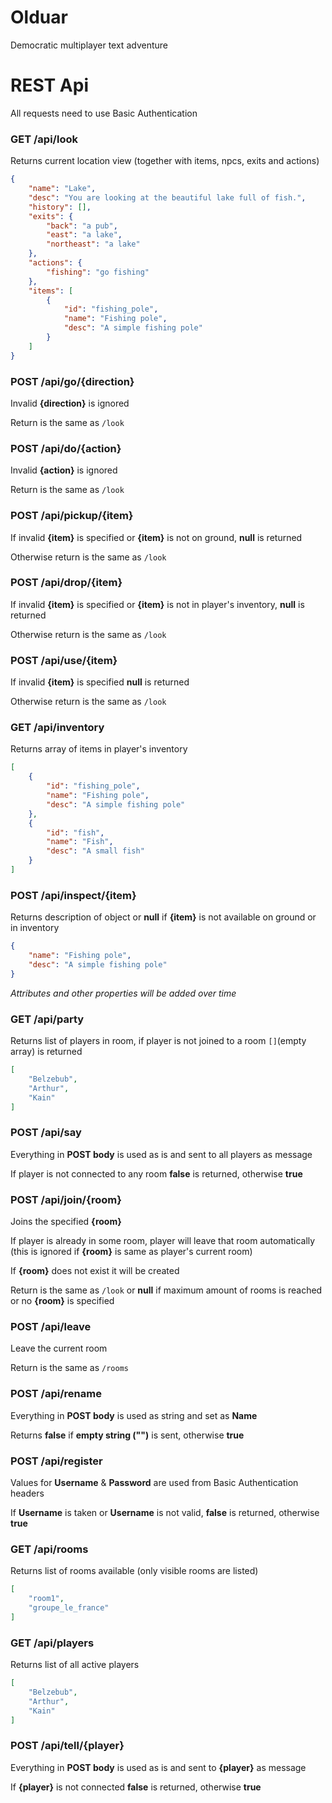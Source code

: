 Olduar
======

Democratic multiplayer text adventure

REST Api
========

All requests need to use Basic Authentication

### GET /api/look
Returns current location view (together with items, npcs, exits and actions)
```json
{
    "name": "Lake",
    "desc": "You are looking at the beautiful lake full of fish.",
    "history": [],
    "exits": {
        "back": "a pub",
        "east": "a lake",
        "northeast": "a lake"
    },
    "actions": {
        "fishing": "go fishing"
    },
    "items": [
        {
            "id": "fishing_pole",
            "name": "Fishing pole",
            "desc": "A simple fishing pole"
        }
    ]
}
```

### POST /api/go/{direction}
Invalid __{direction}__ is ignored

Return is the same as `/look`

### POST /api/do/{action}
Invalid __{action}__ is ignored

Return is the same as `/look`

### POST /api/pickup/{item}
If invalid __{item}__ is specified or __{item}__ is not on ground, __null__ is returned

Otherwise return is the same as `/look`

### POST /api/drop/{item}
If invalid __{item}__ is specified or __{item}__ is not in player's inventory, __null__ is returned

Otherwise return is the same as `/look`

### POST /api/use/{item}
If invalid __{item}__ is specified __null__ is returned

Otherwise return is the same as `/look`

### GET /api/inventory
Returns array of items in player's inventory
```json
[
	{
		"id": "fishing_pole",
		"name": "Fishing pole",
		"desc": "A simple fishing pole"
	},
	{
		"id": "fish",
		"name": "Fish",
		"desc": "A small fish"
	}
]
```

### POST /api/inspect/{item}
Returns description of object or __null__ if __{item}__ is not available on ground or in inventory
```json
{
    "name": "Fishing pole",
    "desc": "A simple fishing pole"
}
```
*Attributes and other properties will be added over time*

### GET /api/party
Returns list of players in room, if player is not joined to a room `[]`(empty array) is returned
```json
[
    "Belzebub",
    "Arthur",
    "Kain"
]
```

### POST /api/say
Everything in __POST body__ is used as is and sent to all players as message

If player is not connected to any room __false__ is returned, otherwise __true__

### POST /api/join/{room}
Joins the specified __{room}__

If player is already in some room, player will leave that room automatically (this is ignored if __{room}__ is same as player's current room)

If __{room}__ does not exist it will be created

Return is the same as `/look` or __null__ if maximum amount of rooms is reached or no __{room}__ is specified

### POST /api/leave
Leave the current room

Return is the same as `/rooms`

### POST /api/rename
Everything in __POST body__ is used as string and set as __Name__

Returns __false__ if __empty string ("")__ is sent, otherwise __true__

### POST /api/register
Values for __Username__ & __Password__ are used from Basic Authentication headers

If __Username__ is taken or __Username__ is not valid, __false__ is returned, otherwise __true__

### GET /api/rooms
Returns list of rooms available (only visible rooms are listed)
```json
[
    "room1",
    "groupe_le_france"
]
```

### GET /api/players
Returns list of all active players
```json
[
    "Belzebub",
    "Arthur",
    "Kain"
]
```

### POST /api/tell/{player}
Everything in __POST body__ is used as is and sent to __{player}__ as message

If __{player}__ is not connected __false__ is returned, otherwise __true__